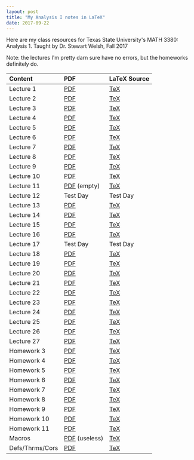 ```yaml
---
layout: post
title: "My Analysis I notes in LaTeX"
date: 2017-09-22
---
```


Here are my class resources for Texas State University's MATH 3380: Analysis 1.
Taught by Dr. Stewart Welsh, Fall 2017

Note: the lectures I'm pretty darn sure have no errors, but the homeworks definitely do.

| Content   |      PDF      |  LaTeX Source |
|:---------|:--------------|:------|
| Lecture 1|  [PDF](https://github.com/joshualmitchell/joshualmitchell.github.io/blob/master/MATH3380/Lec%201%20-%20Analysis%201%20-%20MATH%203380.pdf) | [TeX](https://github.com/joshualmitchell/joshualmitchell.github.io/blob/master/MATH3380/Lec%201%20-%20Analysis%201%20-%20MATH%203380.tex) |
| Lecture 2|  [PDF](https://github.com/joshualmitchell/joshualmitchell.github.io/blob/master/MATH3380/Lec%202%20-%20Analysis%201%20-%20MATH%203380.pdf) | [TeX](https://github.com/joshualmitchell/joshualmitchell.github.io/blob/master/MATH3380/Lec%202%20-%20Analysis%201%20-%20MATH%203380.tex) |
| Lecture 3|  [PDF](https://github.com/joshualmitchell/joshualmitchell.github.io/blob/master/MATH3380/Lec%203%20-%20Analysis%201%20-%20MATH%203380.pdf) | [TeX](https://github.com/joshualmitchell/joshualmitchell.github.io/blob/master/MATH3380/Lec%203%20-%20Analysis%201%20-%20MATH%203380.tex) |
| Lecture 4|  [PDF](https://github.com/joshualmitchell/joshualmitchell.github.io/blob/master/MATH3380/Lec%204%20-%20Analysis%201%20-%20MATH%203380.pdf) | [TeX](https://github.com/joshualmitchell/joshualmitchell.github.io/blob/master/MATH3380/Lec%204%20-%20Analysis%201%20-%20MATH%203380.tex) |
| Lecture 5|  [PDF](https://github.com/joshualmitchell/joshualmitchell.github.io/blob/master/MATH3380/Lec%205%20-%20Analysis%201%20-%20MATH%203380.pdf) | [TeX](https://github.com/joshualmitchell/joshualmitchell.github.io/blob/master/MATH3380/Lec%205%20-%20Analysis%201%20-%20MATH%203380.tex) |
| Lecture 6|  [PDF](https://github.com/joshualmitchell/joshualmitchell.github.io/blob/master/MATH3380/Lec%206%20-%20Analysis%201%20-%20MATH%203380.pdf) | [TeX](https://github.com/joshualmitchell/joshualmitchell.github.io/blob/master/MATH3380/Lec%206%20-%20Analysis%201%20-%20MATH%203380.tex) |
| Lecture 7|  [PDF](https://github.com/joshualmitchell/joshualmitchell.github.io/blob/master/MATH3380/Lec%207%20-%20Analysis%201%20-%20MATH%203380.pdf) | [TeX](https://github.com/joshualmitchell/joshualmitchell.github.io/blob/master/MATH3380/Lec%207%20-%20Analysis%201%20-%20MATH%203380.tex) |
| Lecture 8|  [PDF](https://github.com/joshualmitchell/joshualmitchell.github.io/blob/master/MATH3380/Lec%208%20-%20Analysis%201%20-%20MATH%203380.pdf) | [TeX](https://github.com/joshualmitchell/joshualmitchell.github.io/blob/master/MATH3380/Lec%208%20-%20Analysis%201%20-%20MATH%203380.tex) |
| Lecture 9|  [PDF](https://github.com/joshualmitchell/joshualmitchell.github.io/blob/master/MATH3380/Lec%209%20-%20Analysis%201%20-%20MATH%203380.pdf) | [TeX](https://github.com/joshualmitchell/joshualmitchell.github.io/blob/master/MATH3380/Lec%209%20-%20Analysis%201%20-%20MATH%203380.tex) |
| Lecture 10|  [PDF](https://github.com/joshualmitchell/joshualmitchell.github.io/blob/master/MATH3380/Lec%2010%20-%20Analysis%201%20-%20MATH%203380.pdf) | [TeX](https://github.com/joshualmitchell/joshualmitchell.github.io/blob/master/MATH3380/Lec%2010%20-%20Analysis%201%20-%20MATH%203380.tex) |
| Lecture 11|  [PDF](https://github.com/joshualmitchell/joshualmitchell.github.io/blob/master/MATH3380/Lec%2011%20-%20Analysis%201%20-%20MATH%203380.pdf) (empty) | [TeX](https://github.com/joshualmitchell/joshualmitchell.github.io/blob/master/MATH3380/Lec%2011%20-%20Analysis%201%20-%20MATH%203380.tex) |
| Lecture 12|  Test Day | Test Day |
| Lecture 13|  [PDF](https://github.com/joshualmitchell/joshualmitchell.github.io/blob/master/MATH3380/Lec%2013%20-%20Analysis%201%20-%20MATH%203380.pdf) | [TeX](https://github.com/joshualmitchell/joshualmitchell.github.io/blob/master/MATH3380/Lec%2013%20-%20Analysis%201%20-%20MATH%203380.tex) |
| Lecture 14|  [PDF](https://github.com/joshualmitchell/joshualmitchell.github.io/blob/master/MATH3380/Lec%2014%20-%20Analysis%201%20-%20MATH%203380.pdf) | [TeX](https://github.com/joshualmitchell/joshualmitchell.github.io/blob/master/MATH3380/Lec%2014%20-%20Analysis%201%20-%20MATH%203380.tex) |
| Lecture 15|  [PDF](https://github.com/joshualmitchell/joshualmitchell.github.io/blob/master/MATH3380/Lec%2015%20-%20Analysis%201%20-%20MATH%203380.pdf) | [TeX](https://github.com/joshualmitchell/joshualmitchell.github.io/blob/master/MATH3380/Lec%2015%20-%20Analysis%201%20-%20MATH%203380.tex) |
| Lecture 16|  [PDF](https://github.com/joshualmitchell/joshualmitchell.github.io/blob/master/MATH3380/Lec%2016%20-%20Analysis%201%20-%20MATH%203380.pdf) | [TeX](https://github.com/joshualmitchell/joshualmitchell.github.io/blob/master/MATH3380/Lec%2016%20-%20Analysis%201%20-%20MATH%203380.tex) |
| Lecture 17|  Test Day | Test Day |
| Lecture 18|  [PDF](https://github.com/joshualmitchell/joshualmitchell.github.io/blob/master/MATH3380/Lec%2018%20-%20Analysis%201%20-%20MATH%203380.pdf) | [TeX](https://github.com/joshualmitchell/joshualmitchell.github.io/blob/master/MATH3380/Lec%2018%20-%20Analysis%201%20-%20MATH%203380.tex) |
| Lecture 19|  [PDF](https://github.com/joshualmitchell/joshualmitchell.github.io/blob/master/MATH3380/Lec%2019%20-%20Analysis%201%20-%20MATH%203380.pdf) | [TeX](https://github.com/joshualmitchell/joshualmitchell.github.io/blob/master/MATH3380/Lec%2019%20-%20Analysis%201%20-%20MATH%203380.tex) |
| Lecture 20|  [PDF](https://github.com/joshualmitchell/joshualmitchell.github.io/blob/master/MATH3380/Lec%2020%20-%20Analysis%201%20-%20MATH%203380.pdf) | [TeX](https://github.com/joshualmitchell/joshualmitchell.github.io/blob/master/MATH3380/Lec%2020%20-%20Analysis%201%20-%20MATH%203380.tex) |
| Lecture 21|  [PDF](https://github.com/joshualmitchell/joshualmitchell.github.io/blob/master/MATH3380/Lec%2021%20-%20Analysis%201%20-%20MATH%203380.pdf) | [TeX](https://github.com/joshualmitchell/joshualmitchell.github.io/blob/master/MATH3380/Lec%2021%20-%20Analysis%201%20-%20MATH%203380.tex) |
| Lecture 22|  [PDF](https://github.com/joshualmitchell/joshualmitchell.github.io/blob/master/MATH3380/Lec%2022%20-%20Analysis%201%20-%20MATH%203380.pdf) | [TeX](https://github.com/joshualmitchell/joshualmitchell.github.io/blob/master/MATH3380/Lec%2022%20-%20Analysis%201%20-%20MATH%203380.tex) |
| Lecture 23|  [PDF](https://github.com/joshualmitchell/joshualmitchell.github.io/blob/master/MATH3380/Lec%2023%20-%20Analysis%201%20-%20MATH%203380.pdf) | [TeX](https://github.com/joshualmitchell/joshualmitchell.github.io/blob/master/MATH3380/Lec%2023%20-%20Analysis%201%20-%20MATH%203380.tex) |
| Lecture 24|  [PDF](https://github.com/joshualmitchell/joshualmitchell.github.io/blob/master/MATH3380/Lec%2024%20-%20Analysis%201%20-%20MATH%203380.pdf) | [TeX](https://github.com/joshualmitchell/joshualmitchell.github.io/blob/master/MATH3380/Lec%2024%20-%20Analysis%201%20-%20MATH%203380.tex) |
| Lecture 25|  [PDF](https://github.com/joshualmitchell/joshualmitchell.github.io/blob/master/MATH3380/Lec%2025%20-%20Analysis%201%20-%20MATH%203380.pdf) | [TeX](https://github.com/joshualmitchell/joshualmitchell.github.io/blob/master/MATH3380/Lec%2025%20-%20Analysis%201%20-%20MATH%203380.tex) |
| Lecture 26|  [PDF](https://github.com/joshualmitchell/joshualmitchell.github.io/blob/master/MATH3380/Lec%2026%20-%20Analysis%201%20-%20MATH%203380.pdf) | [TeX](https://github.com/joshualmitchell/joshualmitchell.github.io/blob/master/MATH3380/Lec%2026%20-%20Analysis%201%20-%20MATH%203380.tex) |
| Lecture 27|  [PDF](https://github.com/joshualmitchell/joshualmitchell.github.io/blob/master/MATH3380/Lec%2027%20-%20Analysis%201%20-%20MATH%203380.pdf) | [TeX](https://github.com/joshualmitchell/joshualmitchell.github.io/blob/master/MATH3380/Lec%2027%20-%20Analysis%201%20-%20MATH%203380.tex) |
| Homework 3|  [PDF](https://github.com/joshualmitchell/joshualmitchell.github.io/blob/master/MATH3380/HW%203%20-%20Analysis%201%20-%20MATH%203380.pdf) | [TeX](https://github.com/joshualmitchell/joshualmitchell.github.io/blob/master/MATH3380/HW%203%20-%20Analysis%201%20-%20MATH%203380.tex) |
| Homework 4|  [PDF](https://github.com/joshualmitchell/joshualmitchell.github.io/blob/master/MATH3380/HW%204%20-%20Analysis%201%20-%20MATH%203380.pdf) | [TeX](https://github.com/joshualmitchell/joshualmitchell.github.io/blob/master/MATH3380/HW%204%20-%20Analysis%201%20-%20MATH%203380.tex) |
| Homework 5|  [PDF](https://github.com/joshualmitchell/joshualmitchell.github.io/blob/master/MATH3380/HW%205%20-%20Analysis%201%20-%20MATH%203380.pdf) | [TeX](https://github.com/joshualmitchell/joshualmitchell.github.io/blob/master/MATH3380/HW%205%20-%20Analysis%201%20-%20MATH%203380.tex) |
| Homework 6|  [PDF](https://github.com/joshualmitchell/joshualmitchell.github.io/blob/master/MATH3380/HW%206%20-%20Analysis%201%20-%20MATH%203380.pdf) | [TeX](https://github.com/joshualmitchell/joshualmitchell.github.io/blob/master/MATH3380/HW%206%20-%20Analysis%201%20-%20MATH%203380.tex) |
| Homework 7|  [PDF](https://github.com/joshualmitchell/joshualmitchell.github.io/blob/master/MATH3380/HW%207%20-%20Analysis%201%20-%20MATH%203380.pdf) | [TeX](https://github.com/joshualmitchell/joshualmitchell.github.io/blob/master/MATH3380/HW%207%20-%20Analysis%201%20-%20MATH%203380.tex) |
| Homework 8|  [PDF](https://github.com/joshualmitchell/joshualmitchell.github.io/blob/master/MATH3380/HW%208%20-%20Analysis%201%20-%20MATH%203380.pdf) | [TeX](https://github.com/joshualmitchell/joshualmitchell.github.io/blob/master/MATH3380/HW%208%20-%20Analysis%201%20-%20MATH%203380.tex) |
| Homework 9|  [PDF](https://github.com/joshualmitchell/joshualmitchell.github.io/blob/master/MATH3380/HW%209%20-%20Analysis%201%20-%20MATH%203380.pdf) | [TeX](https://github.com/joshualmitchell/joshualmitchell.github.io/blob/master/MATH3380/HW%209%20-%20Analysis%201%20-%20MATH%203380.tex) |
| Homework 10|  [PDF](https://github.com/joshualmitchell/joshualmitchell.github.io/blob/master/MATH3380/HW%2010%20-%20Analysis%201%20-%20MATH%203380.pdf) | [TeX](https://github.com/joshualmitchell/joshualmitchell.github.io/blob/master/MATH3380/HW%2010%20-%20Analysis%201%20-%20MATH%203380.tex) |
| Homework 11|  [PDF](https://github.com/joshualmitchell/joshualmitchell.github.io/blob/master/MATH3380/HW%2011%20-%20Analysis%201%20-%20MATH%203380.pdf) | [TeX](https://github.com/joshualmitchell/joshualmitchell.github.io/blob/master/MATH3380/HW%2011%20-%20Analysis%201%20-%20MATH%203380.tex) |
| Macros|  [PDF](https://github.com/joshualmitchell/joshualmitchell.github.io/blob/master/MATH3380/ShortcutsAnalysis.pdf) (useless) | [TeX](https://github.com/joshualmitchell/joshualmitchell.github.io/blob/master/MATH3380/ShortcutsAnalysis.tex) |
| Defs/Thrms/Cors | [PDF](https://github.com/joshualmitchell/joshualmitchell.github.io/blob/master/MATH3380/DefsThrmsCors%20-%20Analysis%201%20-%20MATH%203380.pdf) | [TeX](https://github.com/joshualmitchell/joshualmitchell.github.io/blob/master/MATH3380/DefsThrmsCors%20-%20Analysis%201%20-%20MATH%203380.tex) |